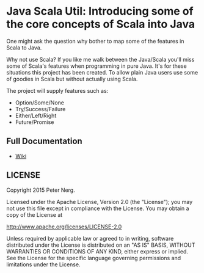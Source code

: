 # Java Scala Util: Introducing some of the core concepts of Scala into Java

One might ask the question why bother to map some of the features in Scala to Java.

Why not use Scala?
If you like me walk between the Java/Scala you'll miss some of Scala's features when programming in pure Java. 
It's for these situations this project has been created. To allow plain Java users use some of goodies in Scala but without actually using Scala. 

The project will supply features such as:
* Option/Some/None
* Try/Success/Failure
* Either/Left/Right
* Future/Promise

## Full Documentation

- [Wiki](https://github.com/pnerg/java-scala-util/wiki)

## LICENSE

Copyright 2015 Peter Nerg.

Licensed under the Apache License, Version 2.0 (the "License");
you may not use this file except in compliance with the License.
You may obtain a copy of the License at

<http://www.apache.org/licenses/LICENSE-2.0>

Unless required by applicable law or agreed to in writing, software
distributed under the License is distributed on an "AS IS" BASIS,
WITHOUT WARRANTIES OR CONDITIONS OF ANY KIND, either express or implied.
See the License for the specific language governing permissions and
limitations under the License.
